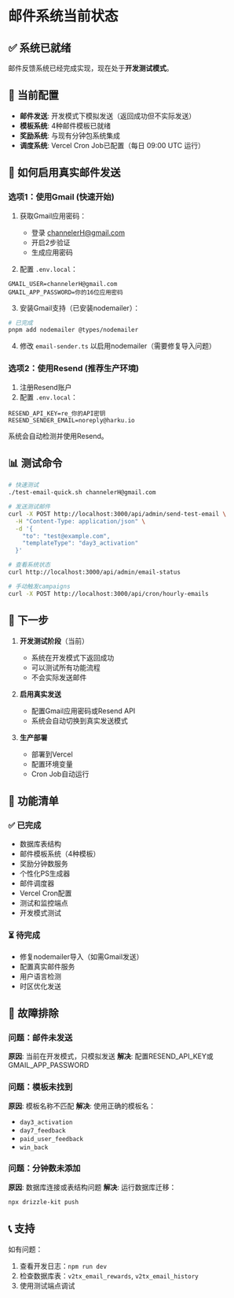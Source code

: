 # 邮件系统当前状态

## ✅ 系统已就绪

邮件反馈系统已经完成实现，现在处于**开发测试模式**。

## 📧 当前配置

- **邮件发送**: 开发模式下模拟发送（返回成功但不实际发送）
- **模板系统**: 4种邮件模板已就绪
- **奖励系统**: 与现有分钟包系统集成
- **调度系统**: Vercel Cron Job已配置（每日 09:00 UTC 运行）

## 🚀 如何启用真实邮件发送

### 选项1：使用Gmail (快速开始)

1. 获取Gmail应用密码：
   - 登录 channelerH@gmail.com
   - 开启2步验证
   - 生成应用密码
   
2. 配置 `.env.local`：
```env
GMAIL_USER=channelerH@gmail.com
GMAIL_APP_PASSWORD=你的16位应用密码
```

3. 安装Gmail支持（已安装nodemailer）：
```bash
# 已完成
pnpm add nodemailer @types/nodemailer
```

4. 修改 `email-sender.ts` 以启用nodemailer（需要修复导入问题）

### 选项2：使用Resend (推荐生产环境)

1. 注册Resend账户
2. 配置 `.env.local`：
```env
RESEND_API_KEY=re_你的API密钥
RESEND_SENDER_EMAIL=noreply@harku.io
```

系统会自动检测并使用Resend。

## 📊 测试命令

```bash
# 快速测试
./test-email-quick.sh channelerH@gmail.com

# 发送测试邮件
curl -X POST http://localhost:3000/api/admin/send-test-email \
  -H "Content-Type: application/json" \
  -d '{
    "to": "test@example.com",
    "templateType": "day3_activation"
  }'

# 查看系统状态
curl http://localhost:3000/api/admin/email-status

# 手动触发campaigns
curl -X POST http://localhost:3000/api/cron/hourly-emails
```

## 🎯 下一步

1. **开发测试阶段**（当前）
   - 系统在开发模式下返回成功
   - 可以测试所有功能流程
   - 不会实际发送邮件

2. **启用真实发送**
   - 配置Gmail应用密码或Resend API
   - 系统会自动切换到真实发送模式

3. **生产部署**
   - 部署到Vercel
   - 配置环境变量
   - Cron Job自动运行

## 📝 功能清单

### ✅ 已完成
- 数据库表结构
- 邮件模板系统（4种模板）
- 奖励分钟数服务
- 个性化PS生成器
- 邮件调度器
- Vercel Cron配置
- 测试和监控端点
- 开发模式测试

### ⏳ 待完成
- 修复nodemailer导入（如需Gmail发送）
- 配置真实邮件服务
- 用户语言检测
- 时区优化发送

## 🔧 故障排除

### 问题：邮件未发送
**原因**: 当前在开发模式，只模拟发送
**解决**: 配置RESEND_API_KEY或GMAIL_APP_PASSWORD

### 问题：模板未找到
**原因**: 模板名称不匹配
**解决**: 使用正确的模板名：
- `day3_activation`
- `day7_feedback`
- `paid_user_feedback`
- `win_back`

### 问题：分钟数未添加
**原因**: 数据库连接或表结构问题
**解决**: 运行数据库迁移：
```bash
npx drizzle-kit push
```

## 📞 支持

如有问题：
1. 查看开发日志：`npm run dev`
2. 检查数据库表：`v2tx_email_rewards`, `v2tx_email_history`
3. 使用测试端点调试
